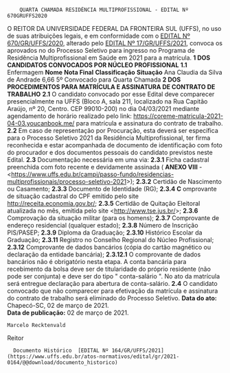         QUARTA CHAMADA RESIDÊNCIA MULTIPROFISSIONAL - EDITAL Nº 670GRUFFS2020  

 O REITOR DA UNIVERSIDADE FEDERAL DA FRONTEIRA SUL (UFFS), no uso de suas atribuições legais, e em conformidade com o [EDITAL Nº 670/GR/UFFS/2020](https://www.uffs.edu.br/atos-normativos/edital/gr/2020-0670), alterado pelo [EDITAL Nº 17/GR/UFFS/2021](https://www.uffs.edu.br/atos-normativos/edital/gr/2021-0017), convoca os aprovados no do Processo Seletivo para ingresso no Programa de Residência Multiprofissional em Saúde em 2021 para a matrícula.  **1 DOS CANDIDATOS CONVOCADOS POR NÚCLEO PROFISSIONAL** **1.1**  Enfermagem     **Nome**   **Nota Final**   **Classificação**   **Situação**     Ana Claudia da Silva de Andrade   6,66   5º   Convocado para Quarta Chamada      **2 DOS PROCEDIMENTOS PARA MATRÍCULA E ASSINATURA DE CONTRATO DE TRABALHO** **2.1**  O candidato convocado por esse Edital deve comparecer presencialmente na UFFS (Bloco A, sala 211, localizado na Rua Capitão Araújo, nº 20, Centro. CEP 99010-200) no dia 04/03/2021 mediante agendamento de horário realizado pelo link: https://coreme-matricula-2021-04-03.youcanbook.me/ para matrícula e assinatura do contrato de trabalho. **2.2**  Em caso de representação por Procuração, esta deverá ser específica para o Processo Seletivo 2021 da Residência Multiprofissional, ter firma reconhecida e estar acompanhada de documento de identificação com foto do procurador e dos documentos pessoais do candidato previstos neste Edital. **2.3**  Documentação necessária em uma via: **2.3.1**  Ficha cadastral preenchida com foto recente e devidamente assinada ( **ANEXO VIII**  - <<https://www.uffs.edu.br/campi/passo-fundo/residencias-multiprofissionais/processo-seletivo-2021>>); **2.3.2**  Certidão de Nascimento ou Casamento; **2.3.3**  Documento de Identidade (RG); **2.3.4 C** omprovante de situação cadastral do CPF emitido pelo site <http://receita.economia.gov.br/>; **2.3.5**  Certidão de Quitação Eleitoral atualizada no mês, emitida pelo site <<http://www.tse.jus.br/>>; **2.3.6**  Comprovação da situação militar (para os homens); **2.3.7**  Comprovante de endereço residencial (qualquer estado); **2.3.8**  Número de Inscrição PIS/PASEP; **2.3.9**  Diploma da Graduação; **2.3.10**  Histórico Escolar da Graduação; **2.3.11**  Registro no Conselho Regional do Núcleo Profissional; **2.3.12**  Comprovante de dados bancários (cópia do cartão magnético ou declaração da entidade bancária); **2.3.12.1**  O comprovante de dados bancários não é obrigatório nesta etapa. A conta bancária para recebimento da bolsa deve ser de titularidade do próprio residente (não pode ser conjunta) e deve ser do tipo " conta-salário ". No ato da matrícula será entregue declaração para abertura de conta-salário. **2.4**  O candidato convocado que não comparecer para efetivação da matrícula e assinatura do contrato de trabalho será eliminado do Processo Seletivo.        **Data do ato:** Chapecó-SC, 02 de março de 2021.   
 **Data de publicação:**  02 de março de 2021. 

    Marcelo Recktenvald   
 Reitor 

      Documento Histórico  [EDITAL Nº 164/GR/UFFS/2021](https://www.uffs.edu.br/atos-normativos/edital/gr/2021-0164/@@download/documento_historico)     
      
